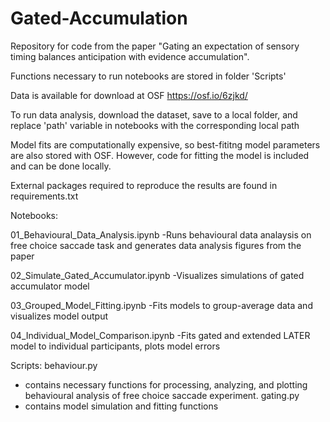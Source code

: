 # Gated-Accumulation
Repository for code from the paper "Gating an expectation of sensory timing balances anticipation with evidence accumulation". 

Functions necessary to run notebooks are stored in folder 'Scripts'

Data is available for download at OSF https://osf.io/6zjkd/ 

To run data analysis, download the dataset, save to a local folder, and replace 'path' variable in notebooks with the corresponding local path

Model fits are computationally expensive, so best-fititng model parameters are also stored with OSF. However, code for fitting the model is included and can be done locally.

External packages required to reproduce the results are found in requirements.txt

Notebooks:

01_Behavioural_Data_Analysis.ipynb 
-Runs behavioural data analaysis on free choice saccade task and generates data analysis figures from the paper 

02_Simulate_Gated_Accumulator.ipynb
-Visualizes simulations of gated accumulator model

03_Grouped_Model_Fitting.ipynb
-Fits models to group-average data and visualizes model output

04_Individual_Model_Comparison.ipynb
-Fits gated and extended LATER model to individual participants, plots model errors

Scripts:
behaviour.py
- contains necessary functions for processing, analyzing, and plotting behavioural analysis of free choice saccade experiment.
gating.py
- contains model simulation and fitting functions
